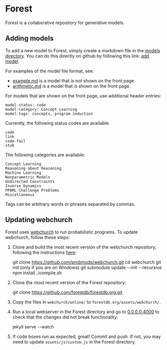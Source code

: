 Forest
======

Forest is a collaborative repository for generative models.

Adding models
-------------

To add a new model to Forest, simply create a markdown file in the [models directory](https://github.com/forestdb/forestdb.org/tree/gh-pages/models). You can do this directly on github by following this link: [add model](https://github.com/forestdb/forestdb.org/new/gh-pages/models).

For examples of the model file format, see:
- [example.md](https://raw.githubusercontent.com/forestdb/forestdb.org/gh-pages/models/example.md) is a model that *is not* shown on the front page.
- [arithmetic.md](https://raw.githubusercontent.com/forestdb/forestdb.org/gh-pages/models/arithmetic.md) is a model that *is* shown on the front page.

For models that are shown on the front page, use additional header entries:

    model-status: code
    model-category: Concept Learning
    model-tags: concepts, program induction

Currently, the following status codes are available:

    code
    link
    code-fail
    stub

The following categories are available:

    Concept Learning
    Reasoning about Reasoning
    Machine Learning
    Nonparametric Models
    Undirected Constraints
    Inverse Dynamics
    PPAML Challenge Problems
    Miscellaneous

Tags can be arbitrary words or phrases separated by commas.

Updating webchurch
------------------

Forest uses [webchurch](https://github.com/probmods/webchurch) to run probabilistic programs. To update webchurch, follow these steps:

1. Clone and build the most recent version of the webchurch repository, following the instructions [here](https://github.com/probmods/webchurch):

     git clone https://github.com/probmods/webchurch.git
     cd webchurch
     git init (only if you are on Windows)
     git submodule update --init --recursive
     npm install
     ./compile.sh

2. Clone the most recent version of the Forest repository:

    git clone https://github.com/forestdb/forestdb.org.git

3. Copy the files in `webchurch/online/` to `forestdb.org/assets/webchurch/`.

4. Run a local webserver in the Forest directory and go to [0.0.0.0:4000](http://0.0.0.0:4000) to check that the changes did not break functionality:

    jekyll serve --watch

5. If code boxes run as expected, great! Commit and push. If not, you may need to update `assets/js/custom.js` in the Forest directory.
